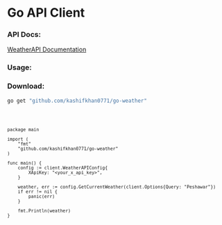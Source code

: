 # Go API Client

### API Docs:
[WeatherAPI Documentation](https://www.weatherapi.com/docs/)

### Usage:
### Download:
```bash
go get "github.com/kashifkhan0771/go-weather"
```
<code>

    package main

    import (
        "fmt"
        "github.com/kashifkhan0771/go-weather"
    )

    func main() {
        config := client.WeatherAPIConfig{
            XApiKey: "<your_x_api_key>",
        }

        weather, err := config.GetCurrentWeather(client.Options{Query: "Peshawar"})
        if err != nil {
            panic(err)
        }

        fmt.Println(weather)
    }
</code>